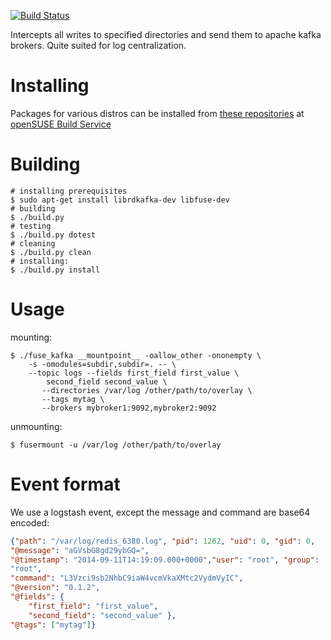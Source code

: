 [![Build
Status](https://travis-ci.org/yazgoo/fuse_kafka.svg?branch=master)](https://travis-ci.org/yazgoo/fuse_kafka)

Intercepts all writes to specified directories and send them 
to apache kafka brokers.  Quite suited for log centralization.


Installing
==========

Packages for various distros can be installed from [these repositories](http://download.opensuse.org/repositories/home:/yazgoo/) at [openSUSE Build Service](https://build.opensuse.org/package/show/home:yazgoo/fuse_kafka)

Building
========

    # installing prerequisites
    $ sudo apt-get install librdkafka-dev libfuse-dev
    # building
    $ ./build.py 
    # testing
    $ ./build.py dotest
    # cleaning
    $ ./build.py clean
    # installing:
    $ ./build.py install

Usage
=====

mounting:

    $ ./fuse_kafka __mountpoint__ -oallow_other -ononempty \
        -s -omodules=subdir,subdir=. -- \
        --topic logs --fields first_field first_value \
            second_field second_value \
           --directories /var/log /other/path/to/overlay \
           --tags mytag \
           --brokers mybroker1:9092,mybroker2:9092
unmounting:

    $ fusermount -u /var/log /other/path/to/overlay

Event format
============

We use a logstash event, except the message and command are base64 encoded:

```json
{"path": "/var/log/redis_6380.log", "pid": 1262, "uid": 0, "gid": 0,
"@message": "aGVsbG8gd29ybGQ=",
"@timestamp": "2014-09-11T14:19:09.000+0000","user": "root", "group":
"root",
"command": "L3Vzci9sb2NhbC9iaW4vcmVkaXMtc2VydmVyIC",
"@version": "0.1.2",
"@fields": {
    "first_field": "first_value",
    "second_field": "second_value" },
"@tags": ["mytag"]}
```
